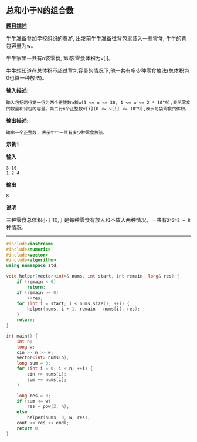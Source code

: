 ## 总和小于N的组合数

**[题目描述](https://www.nowcoder.com/practice/bf877f837467488692be703735db84e6?tpId=98&tqId=32831&tPage=1&rp=8&ru=%2Fta%2F2019test&qru=%2Fta%2F2019test%2Fquestion-ranking)**

牛牛准备参加学校组织的春游, 出发前牛牛准备往背包里装入一些零食, 牛牛的背包容量为w。

牛牛家里一共有n袋零食, 第i袋零食体积为v[i]。

牛牛想知道在总体积不超过背包容量的情况下,他一共有多少种零食放法(总体积为0也算一种放法)。

**输入描述:**

```
输入包括两行第一行为两个正整数n和w(1 <= n <= 30, 1 <= w <= 2 * 10^9),表示零食的数量和背包的容量。第二行n个正整数v[i](0 <= v[i] <= 10^9),表示每袋零食的体积。
```

**输出描述:**

```
输出一个正整数, 表示牛牛一共有多少种零食放法。
```

**示例1**

**输入**

```
3 10
1 2 4
```

**输出**

```
8
```

**说明**

三种零食总体积小于10,于是每种零食有放入和不放入两种情况，一共有`2*2*2 = 8`种情况。

-----

```cpp
#include<iostream>
#include<numeric>
#include<vector>
#include<algorithm>
using namespace std;

void helper(vector<int>& nums, int start, int remain, long& res) {
	if (remain < 0)
		return;
	if (remain >= 0)
		++res;
	for (int i = start; i < nums.size(); ++i) {
		helper(nums, i + 1, remain - nums[i], res);
	}
	return;
}

int main() {
	int n;
	long w;
	cin >> n >> w;
	vector<int> nums(n);
	long sum = 0;
	for (int i = 0; i < n; ++i) {
		cin >> nums[i];
		sum += nums[i];
	}

	long res = 0;
	if (sum <= w)
		res = pow(2, n);
	else
		helper(nums, 0, w, res);
	cout << res << endl;
	return 0;
}
```
